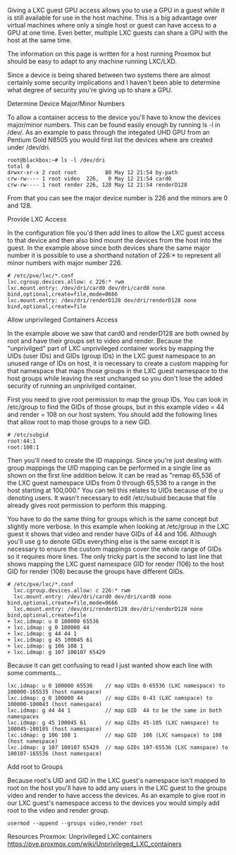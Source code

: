 Giving a LXC guest GPU access allows you to use a GPU in a guest while it is still available for use in the host machine. This is a big advantage over virtual machines where only a single host or guest can have access to a GPU at one time. Even better, multiple LXC guests can share a GPU with the host at the same time.

The information on this page is written for a host running Proxmox but should be easy to adapt to any machine running LXC/LXD.

Since a device is being shared between two systems there are almost certainly some security implications and I haven't been able to determine what degree of security you're giving up to share a GPU.


Determine Device Major/Minor Numbers

To allow a container access to the device you'll have to know the devices major/minor numbers. This can be found easily enough by running ls -l in /dev/. As an example to pass through the integated UHD GPU from an Pentium Gold N8505 you would first list the devices where are created under /dev/dri.

```
root@blackbox:~# ls -l /dev/dri
total 0
drwxr-xr-x 2 root root         80 May 12 21:54 by-path
crw-rw---- 1 root video  226,   0 May 12 21:54 card0
crw-rw---- 1 root render 226, 128 May 12 21:54 renderD128
```

From that you can see the major device number is 226 and the minors are 0 and 128.

Provide LXC Access
 
In the configuration file you'd then add lines to allow the LXC guest access to that device and then also bind mount the devices from the host into the guest. In the example above since both devices share the same major number it is possible to use a shorthand notation of 226:* to represent all minor numbers with major number 226.

```
# /etc/pve/lxc/*.conf
lxc.cgroup.devices.allow: c 226:* rwm
lxc.mount.entry: /dev/dri/card0 dev/dri/card0 none bind,optional,create=file,mode=0666
lxc.mount.entry: /dev/dri/renderD128 dev/dri/renderD128 none bind,optional,create=file
```

Allow unprivileged Containers Access

In the example above we saw that card0 and renderD128 are both owned by root and have their groups set to video and render. Because the "unprivilged" part of LXC unprivileged container works by mapping the UIDs (user IDs) and GIDs (group IDs) in the LXC guest namespace to an unused range of IDs on host, it is necessary to create a custom mapping for that namespace that maps those groups in the LXC guest namespace to the host groups while leaving the rest unchanged so you don't lose the added security of running an unprivilged container.

First you need to give root permission to map the group IDs. You can look in /etc/group to find the GIDs of those groups, but in this example video = 44 and render = 108 on our host system. You should add the following lines that allow root to map those groups to a new GID.

```
# /etc/subgid
root:44:1
root:108:1
```

Then you'll need to create the ID mappings. Since you're just dealing with group mappings the UID mapping can be performed in a single line as shown on the first line addition below. It can be read as "remap 65,536 of the LXC guest namespace UIDs from 0 through 65,536 to a range in the host starting at 100,000." You can tell this relates to UIDs because of the u denoting users. It wasn't necessary to edit /etc/subuid because that file already gives root permission to perform this mapping.

You have to do the same thing for groups which is the same concept but slightly more verbose. In this example when looking at /etc/group in the LXC guest it shows that video and render have GIDs of 44 and 106. Although you'll use g to denote GIDs everything else is the same except it is necessary to ensure the custom mappings cover the whole range of GIDs so it requires more lines. The only tricky part is the second to last line that shows mapping the LXC guest namespace GID for render (106) to the host GID for render (108) because the groups have different GIDs.

```
# /etc/pve/lxc/*.conf
  lxc.cgroup.devices.allow: c 226:* rwm
  lxc.mount.entry: /dev/dri/card0 dev/dri/card0 none bind,optional,create=file,mode=0666
  lxc.mount.entry: /dev/dri/renderD128 dev/dri/renderD128 none bind,optional,create=file
+ lxc.idmap: u 0 100000 65536
+ lxc.idmap: g 0 100000 44
+ lxc.idmap: g 44 44 1
+ lxc.idmap: g 45 100045 61
+ lxc.idmap: g 106 108 1
+ lxc.idmap: g 107 100107 65429

```

Because it can get confusing to read I just wanted show each line with some comments...

```
lxc.idmap: u 0 100000 65536    // map UIDs 0-65536 (LXC namespace) to 100000-165535 (host namespace)
lxc.idmap: g 0 100000 44       // map GIDs 0-43 (LXC namspace) to 100000-100043 (host namespace)
lxc.idmap: g 44 44 1           // map GID  44 to be the same in both namespaces
lxc.idmap: g 45 100045 61      // map GIDs 45-105 (LXC namspace) to 100045-100105 (host namespace)
lxc.idmap: g 106 108 1         // map GID  106 (LXC namspace) to 108 (host namespace)
lxc.idmap: g 107 100107 65429  // map GIDs 107-65536 (LXC namspace) to 100107-165536 (host namespace)
```

Add root to Groups

 
Because root's UID and GID in the LXC guest's namespace isn't mapped to root on the host you'll have to add any users in the LXC guest to the groups video and render to have access the devices. As an example to give root in our LXC guest's namespace access to the devices you would simply add root to the video and render group.

```
usermod --append --groups video,render root
```

Resources
Proxmox: Unprivileged LXC containers
https://pve.proxmox.com/wiki/Unprivileged_LXC_containers
